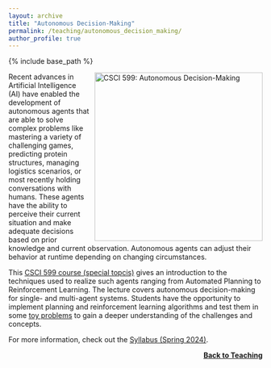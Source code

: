 ```yaml
---
layout: archive
title: "Autonomous Decision-Making"
permalink: /teaching/autonomous_decision_making/
author_profile: true
---
```


{% include base_path %}

<img src="https://thomyphan.github.io/images/teaching/csci599_usc.png" title="Autonomous Decision-Making" style="float:right; width:250pt;padding-left:10px;"  alt="CSCI 599: Autonomous Decision-Making"/>

Recent advances in Artificial Intelligence (AI) have enabled the development of autonomous agents that are able to solve complex problems like mastering a variety of challenging games, predicting protein structures, managing logistics scenarios, or most recently holding conversations with humans. These agents have the ability to perceive their current situation and make adequate decisions based on prior knowledge and current observation. Autonomous agents can adjust their behavior at runtime depending on changing circumstances.

This [CSCI 599 course (special topcis)](https://classes.usc.edu/term-20241/course/csci-599/) gives an introduction to the techniques used to realize such agents ranging from Automated Planning to Reinforcement Learning. The lecture covers autonomous decision-making for single- and multi-agent systems. Students have the opportunity to implement planning and reinforcement learning algorithms and test them in some [toy problems](https://github.com/thomyphan/autonomous-decision-making) to gain a deeper understanding of the challenges and concepts.

For more information, check out the [Syllabus (Spring 2024)](https://web-app.usc.edu/soc/syllabus/20241/30026.pdf).

<div style="float: right;">
    <a href="https://thomyphan.github.io/teaching/"><strong>Back to Teaching</strong></a>
</div>
